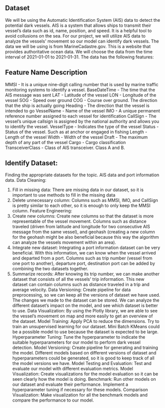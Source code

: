 ## Dataset 
We will be using the Automatic Identification System (AIS) data to detect the potential dark vessels. AIS is a system that allows ships to transmit their vessel’s data such as id, name, position, and speed. It is a helpful tool to avoid collusions on the sea. For our project, we will utilize AIS data to analyze the vessels' movement so our model can identify dark vessels. The data we will be using is from MarineCadastre.gov. This is a website that provides authoritative ocean data. We will choose the data from the time interval of 2021-01-01 to 2021-01-31. The data has the following features:
 
## Feature Name	Description
MMSI -	It is a unique nine-digit calling number that is used by marine traffic monitoring systems to identify a vessel.
BaseDateTime -	The time that the AIS message was sent
LAT -	Latitude of the vessel
LON -	Longitude of the vessel
SOG -	Speed over ground
COG -	Course over ground. The direction that the ship is actually going
Heading -	The direction that the vessel is intended to go
VesselName -	Name of the vessel
IMO -	A unique permanent reference number assigned to each vessel for identification
CallSign -	The vessel’s unique callsign is assigned by the national authority and allows you to identify the vessel.
VesselType -	Indicates the type of the vessel
Status -	Status of the vessel. Such as at anchor or engaged in fishing
Length -	Length of the vessel
Width -	Width of the vessel
Draft -	The maximum depth of any part of the vessel
Cargo -	Cargo classification
TransceiverClass -	Class of AIS transceiver. Class A and B.

## Identify Dataset:
Finding the appropriate datasets for the topic. AIS data and port information data.
Data Cleaning:
1.	Fill in missing data:
There are missing data in our dataset, so it is important to use methods to fill in the missing data
2.	Delete unnecessary column:
Columns such as MMSI, IMO, and CallSign is pretty similar to each other, so it is enough to only keep the MMSI column.
Feature Engineering:
1.	Create new columns:
Create new columns so that the dataset is more representable of the vessel movement. Columns such as distance traveled (driven from latitude and longitude for two consecutive AIS message from the same vessel), and geohash (creating a new column for the geohash might be also beneficial because this way the algorithm can analyze the vessels movement within an area).
2.	Integrate new dataset:
Integrating a port information dataset can be very beneficial. With this information, we can know when the vessel arrived and departed from a port. Columns such as trip number (vessel from one port to another), departure port, destination port can be added by combining the two datasets together.
3.	Summarize records:
After knowing its trip number, we can make another dataset that consists of all the vessels' trip information. This new dataset can contain columns such as distance traveled in a trip and average velocity. 
Data Versioning:
Create pipeline for data preprocessing, so we can keep all the versions of dataset we have used. The changes we made to the dataset can be stored. We can analyze the different dataset’s impact on the model, and see which dataset is better to use.
Data Visualization:
By using the Plotly library, we are able to see the vessel’s movement on map and more easily to get an overview of the dataset.
Model Training:
Apply PCA to reduce the dimensions. Try to train an unsupervised learning for our dataset. Mini Batch KMeans could be a possible model to use because the dataset is expected to be large.
Hyperparameter Tuning:
Tune the hyperparameter to indicate the suitable hyperparameters for our model to perform dark vessel detection.
Model Versioning:
Create pipeline for generating and training the model. Different models based on different versions of dataset and hyperparameters could be generated, so it is good to keep track of all the model versions we have.
Model Testing and Evaluation:
Test and evaluate our model with different evaluation metrics.
Model Visualization:
Create visualizations for the model evaluation so it can be seen clearly how the model is doing.
Benchmark:
Run other models on our dataset and evaluate their performance. Implement a hyperparameter tuning if necessary for these models.
Comparison Visualization:
Make visualization for all the benchmark models and compare the performance to our model.

